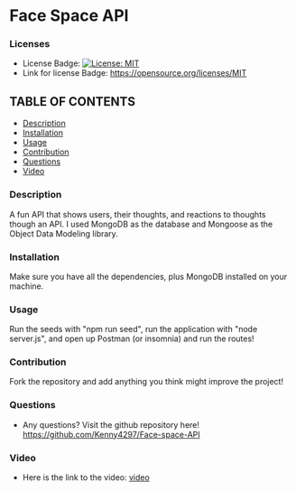 # Face Space API

### Licenses
* License Badge: [![License: MIT](https://img.shields.io/badge/License-MIT-yellow.svg)](https://opensource.org/licenses/MIT)
* Link for license Badge: https://opensource.org/licenses/MIT

## TABLE OF CONTENTS
* [Description](#description)
* [Installation](#installation)
* [Usage](#usage)
* [Contribution](#contribution)
* [Questions](#questions)
* [Video](#video)

### Description
A fun API that shows users, their thoughts, and reactions to thoughts though an API. I used MongoDB as the database and Mongoose as the Object Data Modeling library.

### Installation
Make sure you have all the dependencies, plus MongoDB installed on your machine.

### Usage
Run the seeds with "npm run seed", run the application with "node server.js", and open up Postman (or insomnia) and run the routes!

### Contribution
Fork the repository and add anything you think might improve the project!

### Questions
* Any questions? Visit the github repository here! https://github.com/Kenny4297/Face-space-API

### Video
* Here is the link to the video: [video](https://drive.google.com/file/d/1ZC1li5oM0WKNIB_YdGce1aDgkV7vLJWz/view)
